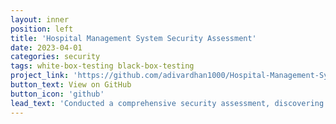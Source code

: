 ```yaml
---
layout: inner
position: left
title: 'Hospital Management System Security Assessment'
date: 2023-04-01
categories: security
tags: white-box-testing black-box-testing
project_link: 'https://github.com/adivardhan1000/Hospital-Management-System/pulls?q=is%3Apr+is%3Aclosed'
button_text: View on GitHub
button_icon: 'github'
lead_text: 'Conducted a comprehensive security assessment, discovering vulnerabilities through white and black box testing of an open-source repository.'
---
```

